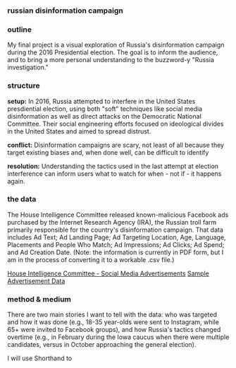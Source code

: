### russian disinformation campaign

### outline
My final project is a visual exploration of Russia's disinformation campaign during the 2016 Presidential election. The goal is to inform the audience, and to bring a more personal understanding to the buzzword-y "Russia investigation."

### structure
**setup:** In 2016, Russia attempted to interfere in the United States presdiential election, using both "soft" techniques like social media disinformation as well as direct attacks on the Democratic National Committee. Their social engineering efforts focused on ideological divides in the United States and aimed to spread distrust.

**conflict:** Disinformation campaigns are scary, not least of all because they target existing biases and, when done well, can be difficult to identify 

**resolution:** Understanding the tactics used in the last attempt at election interference can inform users what to watch for when - not if - it happens again.

### the data
The House Intelligence Committee released known-malicious Facebook ads purchased by the Internet Research Agency (IRA), the Russian troll farm primarily responsible for the country's disinformation campaign. That data includes Ad Text; Ad Landing Page; Ad Targeting Location, Age, Language, Placements and People Who Match; Ad Impressions; Ad Clicks; Ad Spend; and Ad Creation Date. (Note: the information is currently in PDF form, but I am in the process of converting it to a workable .csv file.) 

[House Intelligence Committee - Social Media Advertisements](https://intelligence.house.gov/social-media-content/social-media-advertisements.htm)
[Sample Advertisement Data](/portfolio/P(1)0000015.pdf)
      

### method & medium
There are two main stories I want to tell with the data: who was targeted and how it was done (e.g., 18-35 year-olds were sent to Instagram, while 65+ were invited to Facebook groups), and how Russia's tactics changed overtime (e.g., in February during the Iowa caucus when there were multiple candidates, versus in October approaching the general election).

I will use Shorthand to 
